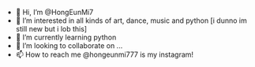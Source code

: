 - 👋 Hi, I’m @HongEunMi7
- 👀 I’m interested in all kinds of art, dance, music and python [i dunno im still new but i lob this]
- 🌱 I’m currently learning python
- 💞️ I’m looking to collaborate on ...
- 📫 How to reach me @hongeunmi777 is my instagram!

<!---
HongEunMi7/HongEunMi7 is a ✨ special ✨ repository because its `README.md` (this file) appears on your GitHub profile.
You can click the Preview link to take a look at your changes.
--->
